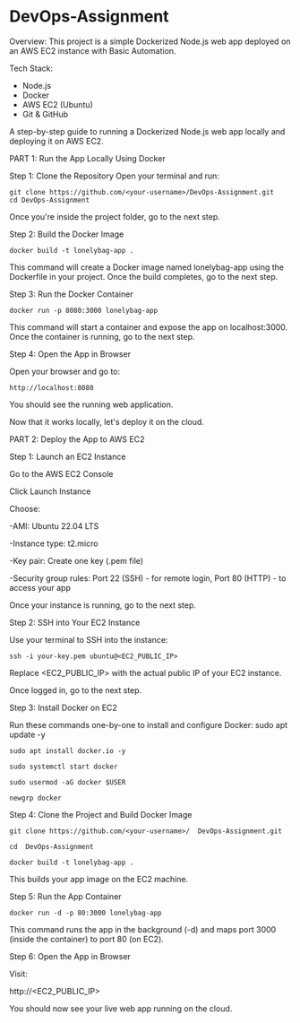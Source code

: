 #  DevOps-Assignment
Overview:
This project is a simple Dockerized Node.js web app deployed on an AWS EC2 instance with Basic Automation.

Tech Stack:
- Node.js
- Docker
- AWS EC2 (Ubuntu)
- Git & GitHub

A step-by-step guide to running a Dockerized Node.js web app locally and deploying it on AWS EC2.

PART 1: Run the App Locally Using Docker

Step 1: Clone the Repository
Open your terminal and run:

    git clone https://github.com/<your-username>/DevOps-Assignment.git
    cd DevOps-Assignment
Once you're inside the project folder, go to the next step.

Step 2: Build the Docker Image

    docker build -t lonelybag-app .
This command will create a Docker image named lonelybag-app using the Dockerfile in your project.
Once the build completes, go to the next step.

Step 3: Run the Docker Container

    docker run -p 8080:3000 lonelybag-app
This command will start a container and expose the app on localhost:3000.
Once the container is running, go to the next step.

Step 4: Open the App in Browser

Open your browser and go to:
    
    http://localhost:8080

You should see the running web application. 

Now that it works locally, let's deploy it on the cloud.

PART 2: Deploy the App to AWS EC2

Step 1: Launch an EC2 Instance

Go to the AWS EC2 Console

Click Launch Instance

Choose:

-AMI: Ubuntu 22.04 LTS

-Instance type: t2.micro

-Key pair: Create one key (.pem file)

-Security group rules: Port 22 (SSH) - for remote login, Port 80 (HTTP) - to access your app

Once your instance is running, go to the next step.

Step 2: SSH into Your EC2 Instance

Use your terminal to SSH into the instance:

    ssh -i your-key.pem ubuntu@<EC2_PUBLIC_IP>

Replace <EC2_PUBLIC_IP> with the actual public IP of your EC2 instance.

Once logged in, go to the next step.



Step 3: Install Docker on EC2

Run these commands one-by-one to install and configure Docker:
    sudo apt update -y

    sudo apt install docker.io -y
    
    sudo systemctl start docker
    
    sudo usermod -aG docker $USER

    newgrp docker

Step 4: Clone the Project and Build Docker Image


    git clone https://github.com/<your-username>/  DevOps-Assignment.git
    
    cd  DevOps-Assignment
    
    docker build -t lonelybag-app .

This builds your app image on the EC2 machine.


Step 5: Run the App Container

    docker run -d -p 80:3000 lonelybag-app

This command runs the app in the background (-d) and maps port 3000 (inside the container) to port 80 (on EC2).



Step 6: Open the App in Browser

Visit:

http://<EC2_PUBLIC_IP>

You should now see your live web app running on the cloud.

